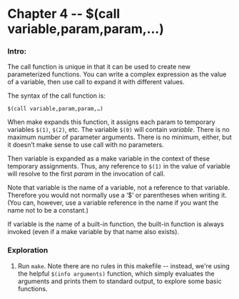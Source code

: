 # Chapter 4 -- $(call variable,param,param,...)

### Intro:

The call function is unique in that it can be used to create new parameterized functions. You can write a complex expression as the value of a variable, then use call to expand it with different values.

The syntax of the call function is:

`$(call variable,param,param,…)`

When make expands this function, it assigns each param to temporary variables `$(1)`, `$(2)`, etc. The variable `$(0)` will contain *variable*. There is no maximum number of parameter arguments. There is no minimum, either, but it doesn’t make sense to use call with no parameters.

Then variable is expanded as a make variable in the context of these temporary assignments. Thus, any reference to `$(1)` in the value of variable will resolve to the first *param* in the invocation of call.

Note that variable is the name of a variable, not a reference to that variable. Therefore you would not normally use a ‘$’ or parentheses when writing it. (You can, however, use a variable reference in the name if you want the name not to be a constant.)

If variable is the name of a built-in function, the built-in function is always invoked (even if a make variable by that name also exists).


### Exploration 

1. Run `make`. Note there are no rules in this makefile -- instead, we're using the helpful `$(info arguments)` function, which simply evaluates the arguments and prints them to standard output, to explore some basic functions.

